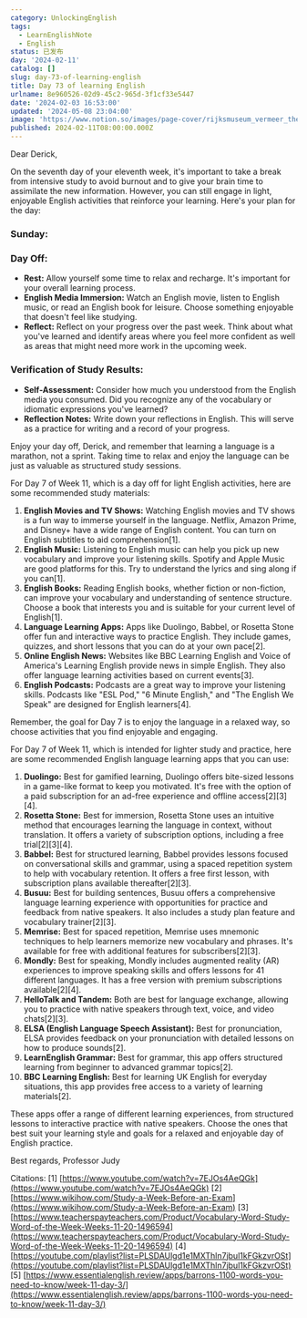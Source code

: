```yaml
---
category: UnlockingEnglish
tags:
  - LearnEnglishNote
  - English
status: 已发布
day: '2024-02-11'
catalog: []
slug: day-73-of-learning-english
title: Day 73 of learning English
urlname: 8e960526-02d9-45c2-965d-3f1cf33e5447
date: '2024-02-03 16:53:00'
updated: '2024-05-08 23:04:00'
image: 'https://www.notion.so/images/page-cover/rijksmuseum_vermeer_the_milkmaid.jpg'
published: 2024-02-11T08:00:00.000Z
---
```


Dear Derick,


On the seventh day of your eleventh week, it's important to take a break from intensive study to avoid burnout and to give your brain time to assimilate the new information. However, you can still engage in light, enjoyable English activities that reinforce your learning. Here's your plan for the day:


### Sunday:


### Day Off:

- **Rest:** Allow yourself some time to relax and recharge. It's important for your overall learning process.
- **English Media Immersion:** Watch an English movie, listen to English music, or read an English book for leisure. Choose something enjoyable that doesn't feel like studying.
- **Reflect:** Reflect on your progress over the past week. Think about what you've learned and identify areas where you feel more confident as well as areas that might need more work in the upcoming week.

### Verification of Study Results:

- **Self-Assessment:** Consider how much you understood from the English media you consumed. Did you recognize any of the vocabulary or idiomatic expressions you've learned?
- **Reflection Notes:** Write down your reflections in English. This will serve as a practice for writing and a record of your progress.

Enjoy your day off, Derick, and remember that learning a language is a marathon, not a sprint. Taking time to relax and enjoy the language can be just as valuable as structured study sessions.


For Day 7 of Week 11, which is a day off for light English activities, here are some recommended study materials:

1. **English Movies and TV Shows:** Watching English movies and TV shows is a fun way to immerse yourself in the language. Netflix, Amazon Prime, and Disney+ have a wide range of English content. You can turn on English subtitles to aid comprehension[1].
2. **English Music:** Listening to English music can help you pick up new vocabulary and improve your listening skills. Spotify and Apple Music are good platforms for this. Try to understand the lyrics and sing along if you can[1].
3. **English Books:** Reading English books, whether fiction or non-fiction, can improve your vocabulary and understanding of sentence structure. Choose a book that interests you and is suitable for your current level of English[1].
4. **Language Learning Apps:** Apps like Duolingo, Babbel, or Rosetta Stone offer fun and interactive ways to practice English. They include games, quizzes, and short lessons that you can do at your own pace[2].
5. **Online English News:** Websites like BBC Learning English and Voice of America's Learning English provide news in simple English. They also offer language learning activities based on current events[3].
6. **English Podcasts:** Podcasts are a great way to improve your listening skills. Podcasts like "ESL Pod," "6 Minute English," and "The English We Speak" are designed for English learners[4].

Remember, the goal for Day 7 is to enjoy the language in a relaxed way, so choose activities that you find enjoyable and engaging.


For Day 7 of Week 11, which is intended for lighter study and practice, here are some recommended English language learning apps that you can use:

1. **Duolingo:** Best for gamified learning, Duolingo offers bite-sized lessons in a game-like format to keep you motivated. It's free with the option of a paid subscription for an ad-free experience and offline access[2][3][4].
2. **Rosetta Stone:** Best for immersion, Rosetta Stone uses an intuitive method that encourages learning the language in context, without translation. It offers a variety of subscription options, including a free trial[2][3][4].
3. **Babbel:** Best for structured learning, Babbel provides lessons focused on conversational skills and grammar, using a spaced repetition system to help with vocabulary retention. It offers a free first lesson, with subscription plans available thereafter[2][3].
4. **Busuu:** Best for building sentences, Busuu offers a comprehensive language learning experience with opportunities for practice and feedback from native speakers. It also includes a study plan feature and vocabulary trainer[2][3].
5. **Memrise:** Best for spaced repetition, Memrise uses mnemonic techniques to help learners memorize new vocabulary and phrases. It's available for free with additional features for subscribers[2][3].
6. **Mondly:** Best for speaking, Mondly includes augmented reality (AR) experiences to improve speaking skills and offers lessons for 41 different languages. It has a free version with premium subscriptions available[2][4].
7. **HelloTalk and Tandem:** Both are best for language exchange, allowing you to practice with native speakers through text, voice, and video chats[2][3].
8. **ELSA (English Language Speech Assistant):** Best for pronunciation, ELSA provides feedback on your pronunciation with detailed lessons on how to produce sounds[2].
9. **LearnEnglish Grammar:** Best for grammar, this app offers structured learning from beginner to advanced grammar topics[2].
10. **BBC Learning English:** Best for learning UK English for everyday situations, this app provides free access to a variety of learning materials[2].

These apps offer a range of different learning experiences, from structured lessons to interactive practice with native speakers. Choose the ones that best suit your learning style and goals for a relaxed and enjoyable day of English practice.


Best regards,
Professor Judy


Citations:
[1] [https://www.youtube.com/watch?v=7EJOs4AeQGk](https://www.youtube.com/watch?v=7EJOs4AeQGk)
[2] [https://www.wikihow.com/Study-a-Week-Before-an-Exam](https://www.wikihow.com/Study-a-Week-Before-an-Exam)
[3] [https://www.teacherspayteachers.com/Product/Vocabulary-Word-Study-Word-of-the-Week-Weeks-11-20-1496594](https://www.teacherspayteachers.com/Product/Vocabulary-Word-Study-Word-of-the-Week-Weeks-11-20-1496594)
[4] [https://youtube.com/playlist?list=PLSDAUlgd1e1MXThln7jbul1kFGkzvrOSt](https://youtube.com/playlist?list=PLSDAUlgd1e1MXThln7jbul1kFGkzvrOSt)
[5] [https://www.essentialenglish.review/apps/barrons-1100-words-you-need-to-know/week-11-day-3/](https://www.essentialenglish.review/apps/barrons-1100-words-you-need-to-know/week-11-day-3/)

